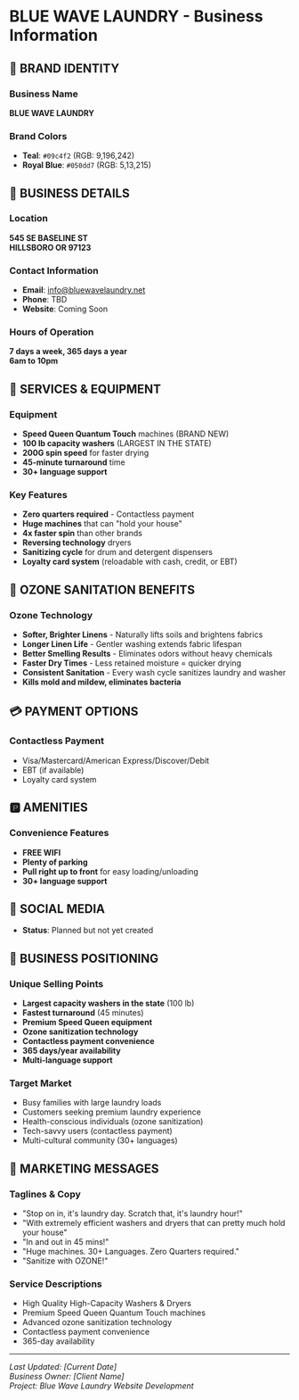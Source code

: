 # BLUE WAVE LAUNDRY - Business Information

## 🎨 BRAND IDENTITY

### Business Name

**BLUE WAVE LAUNDRY**

### Brand Colors

- **Teal**: `#09c4f2` (RGB: 9,196,242)
- **Royal Blue**: `#050dd7` (RGB: 5,13,215)

## 🏢 BUSINESS DETAILS

### Location

**545 SE BASELINE ST**  
**HILLSBORO OR 97123**

### Contact Information

- **Email**: info@bluewavelaundry.net
- **Phone**: TBD
- **Website**: Coming Soon

### Hours of Operation

**7 days a week, 365 days a year**  
**6am to 10pm**

## 🚿 SERVICES & EQUIPMENT

### Equipment

- **Speed Queen Quantum Touch** machines (BRAND NEW)
- **100 lb capacity washers** (LARGEST IN THE STATE)
- **200G spin speed** for faster drying
- **45-minute turnaround** time
- **30+ language support**

### Key Features

- **Zero quarters required** - Contactless payment
- **Huge machines** that can "hold your house"
- **4x faster spin** than other brands
- **Reversing technology** dryers
- **Sanitizing cycle** for drum and detergent dispensers
- **Loyalty card system** (reloadable with cash, credit, or EBT)

## 🌊 OZONE SANITATION BENEFITS

### Ozone Technology

- **Softer, Brighter Linens** - Naturally lifts soils and brightens fabrics
- **Longer Linen Life** - Gentler washing extends fabric lifespan
- **Better Smelling Results** - Eliminates odors without heavy chemicals
- **Faster Dry Times** - Less retained moisture = quicker drying
- **Consistent Sanitation** - Every wash cycle sanitizes laundry and washer
- **Kills mold and mildew, eliminates bacteria**

## 💳 PAYMENT OPTIONS

### Contactless Payment

- Visa/Mastercard/American Express/Discover/Debit
- EBT (if available)
- Loyalty card system

## 🅿️ AMENITIES

### Convenience Features

- **FREE WIFI**
- **Plenty of parking**
- **Pull right up to front** for easy loading/unloading
- **30+ language support**

## 📱 SOCIAL MEDIA

- **Status**: Planned but not yet created

## 🎯 BUSINESS POSITIONING

### Unique Selling Points

- **Largest capacity washers in the state** (100 lb)
- **Fastest turnaround** (45 minutes)
- **Premium Speed Queen equipment**
- **Ozone sanitization technology**
- **Contactless payment convenience**
- **365 days/year availability**
- **Multi-language support**

### Target Market

- Busy families with large laundry loads
- Customers seeking premium laundry experience
- Health-conscious individuals (ozone sanitization)
- Tech-savvy users (contactless payment)
- Multi-cultural community (30+ languages)

## 📝 MARKETING MESSAGES

### Taglines & Copy

- "Stop on in, it's laundry day. Scratch that, it's laundry hour!"
- "With extremely efficient washers and dryers that can pretty much hold your house"
- "In and out in 45 mins!"
- "Huge machines. 30+ Languages. Zero Quarters required."
- "Sanitize with OZONE!"

### Service Descriptions

- High Quality High-Capacity Washers & Dryers
- Premium Speed Queen Quantum Touch machines
- Advanced ozone sanitization technology
- Contactless payment convenience
- 365-day availability

---

_Last Updated: [Current Date]_  
_Business Owner: [Client Name]_  
_Project: Blue Wave Laundry Website Development_

